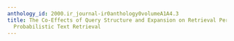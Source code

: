 ```yaml
---
anthology_id: 2000.ir_journal-ir0anthology0volumeA1A4.3
title: The Co-Effects of Query Structure and Expansion on Retrieval Performance in
  Probabilistic Text Retrieval
---
```

